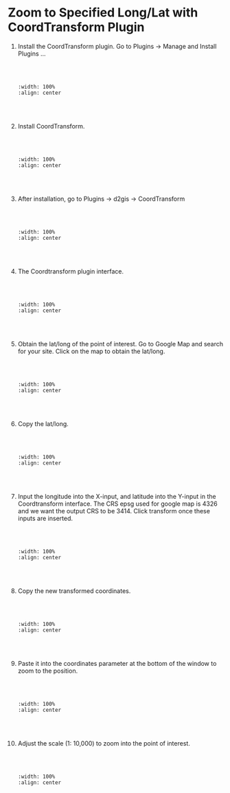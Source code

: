 # Zoom to Specified Long/Lat with CoordTransform Plugin

1. Install the CoordTransform plugin. Go to Plugins -> Manage and Install Plugins ...

    <br/><br/>
    ```{image} ../../_static/034task5/img1.png
    :width: 100%
    :align: center
    ```
    <br/><br/>

2. Install CoordTransform.

    <br/><br/>
    ```{image} ../../_static/034task5/img2.png
    :width: 100%
    :align: center
    ```
    <br/><br/>

3. After installation, go to Plugins -> d2gis -> CoordTransform

    <br/><br/>
    ```{image} ../../_static/034task5/img3.png
    :width: 100%
    :align: center
    ```
    <br/><br/>

4. The Coordtransform plugin interface.

    <br/><br/>
    ```{image} ../../_static/034task5/img4.png
    :width: 100%
    :align: center
    ```
    <br/><br/>

5. Obtain the lat/long of the point of interest. Go to Google Map and search for your site. Click on the map to obtain the lat/long.

    <br/><br/>
    ```{image} ../../_static/034task5/img5.png
    :width: 100%
    :align: center
    ```
    <br/><br/>

6. Copy the lat/long.

    <br/><br/>
    ```{image} ../../_static/034task5/img6.png
    :width: 100%
    :align: center
    ```
    <br/><br/>

7. Input the longitude into the X-input, and latitude into the Y-input in the Coordtransform interface. The CRS epsg used for google map is 4326 and we want the output CRS to be 3414. Click transform once these inputs are inserted.

    <br/><br/>
    ```{image} ../../_static/034task5/img7.png
    :width: 100%
    :align: center
    ```
    <br/><br/>

8. Copy the new transformed coordinates.

    <br/><br/>
    ```{image} ../../_static/034task5/img8.png
    :width: 100%
    :align: center
    ```
    <br/><br/>

9. Paste it into the coordinates parameter at the bottom of the window to zoom to the position.

    <br/><br/>
    ```{image} ../../_static/034task5/img9.png
    :width: 100%
    :align: center
    ```
    <br/><br/>

10. Adjust the scale (1: 10,000) to zoom into the point of interest.

    <br/><br/>
    ```{image} ../../_static/034task5/img10.png
    :width: 100%
    :align: center
    ```
    <br/><br/>
